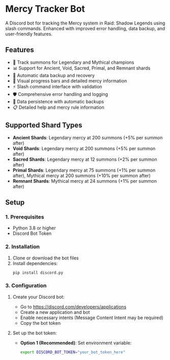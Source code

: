 # Mercy Tracker Bot

A Discord bot for tracking the Mercy system in Raid: Shadow Legends using slash commands. Enhanced with improved error handling, data backup, and user-friendly features.

## Features

- 🔮 Track summons for Legendary and Mythical champions
- 📊 Support for Ancient, Void, Sacred, Primal, and Remnant shards
- 💾 Automatic data backup and recovery
- 🎯 Visual progress bars and detailed mercy information
- ⚡ Slash command interface with validation
- 🛡️ Comprehensive error handling and logging
- 🔄 Data persistence with automatic backups
- 📋 Detailed help and mercy rule information

## Supported Shard Types

- **Ancient Shards**: Legendary mercy at 200 summons (+5% per summon after)
- **Void Shards**: Legendary mercy at 200 summons (+5% per summon after)
- **Sacred Shards**: Legendary mercy at 12 summons (+2% per summon after)
- **Primal Shards**: Legendary mercy at 75 summons (+1% per summon after), Mythical mercy at 200 summons (+10% per summon after)
- **Remnant Shards**: Mythical mercy at 24 summons (+1% per summon after)

## Setup

### 1. Prerequisites

- Python 3.8 or higher
- Discord Bot Token

### 2. Installation

1. Clone or download the bot files
2. Install dependencies:
   ```bash
   pip install discord.py
   ```

### 3. Configuration

1. Create your Discord bot:
   - Go to https://discord.com/developers/applications
   - Create a new application and bot
   - Enable necessary intents (Message Content Intent may be required)
   - Copy the bot token

2. Set up the bot token:
   - **Option 1 (Recommended)**: Set environment variable:
     ```bash
     export DISCORD_BOT_TOKEN="your_bot_token_here"
     